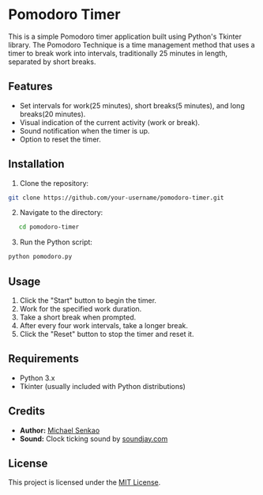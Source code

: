 # Pomodoro Timer

This is a simple Pomodoro timer application built using Python's Tkinter library. The Pomodoro Technique is a time management method that uses a timer to break work into intervals, traditionally 25 minutes in length, separated by short breaks.

## Features

- Set intervals for work(25 minutes), short breaks(5 minutes), and long breaks(20 minutes).
- Visual indication of the current activity (work or break).
- Sound notification when the timer is up.
- Option to reset the timer.

## Installation

1. Clone the repository:

```bash
git clone https://github.com/your-username/pomodoro-timer.git
```
2. Navigate to the directory:
```bash
   cd pomodoro-timer
```
3. Run the Python script:
```bash
python pomodoro.py
```
## Usage
1. Click the "Start" button to begin the timer.
2. Work for the specified work duration.
3. Take a short break when prompted.
4. After every four work intervals, take a longer break.
5. Click the "Reset" button to stop the timer and reset it.

## Requirements
- Python 3.x
- Tkinter (usually included with Python distributions)

## Credits
- <strong>Author:</strong> [Michael Senkao](https://github.com/Michael-Senkao)
- <strong>Sound:</strong> Clock ticking sound by [soundjay.com](https://www.soundjay.com)

## License
This project is licensed under the [MIT License](https://opensource.org/licenses/MIT).
